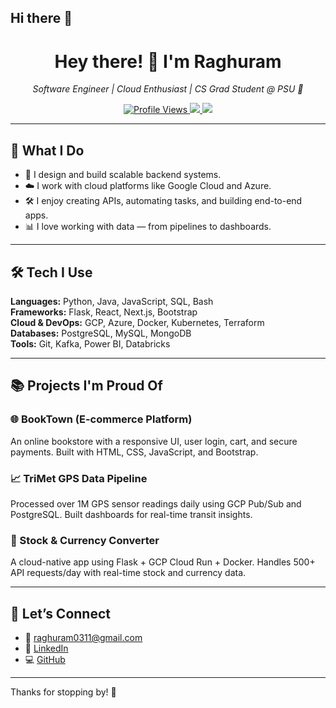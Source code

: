 ## Hi there 👋


<h1 align="center">Hey there! 👋 I'm Raghuram</h1>

<p align="center">
  <em>Software Engineer | Cloud Enthusiast | CS Grad Student @ PSU 🌲</em>
</p>

<p align="center">
  <a href="https://github.com/Raghuramgit7">
    <img src="https://komarev.com/ghpvc/?username=Raghuramgit7&style=flat-square&color=blue" alt="Profile Views" />
  </a>
  <a href="mailto:raghuram0311@gmail.com">
    <img src="https://img.shields.io/badge/email-raghuram0311@gmail.com-blue?style=flat-square&logo=gmail" />
  </a>
  <a href="https://www.linkedin.com/in/raghuramgn/">
    <img src="https://img.shields.io/badge/LinkedIn-raghuramgn-blue?style=flat-square&logo=linkedin" />
  </a>
</p>

---

## 🚀 What I Do

- 🧠 I design and build scalable backend systems.
- ☁️ I work with cloud platforms like Google Cloud and Azure.
- 🛠️ I enjoy creating APIs, automating tasks, and building end-to-end apps.
- 📊 I love working with data — from pipelines to dashboards.

---

## 🛠️ Tech I Use

**Languages:** Python, Java, JavaScript, SQL, Bash  
**Frameworks:** Flask, React, Next.js, Bootstrap  
**Cloud & DevOps:** GCP, Azure, Docker, Kubernetes, Terraform  
**Databases:** PostgreSQL, MySQL, MongoDB  
**Tools:** Git, Kafka, Power BI, Databricks

---

## 📚 Projects I'm Proud Of

### 🌐 BookTown (E-commerce Platform)
An online bookstore with a responsive UI, user login, cart, and secure payments. Built with HTML, CSS, JavaScript, and Bootstrap.

### 📈 TriMet GPS Data Pipeline
Processed over 1M GPS sensor readings daily using GCP Pub/Sub and PostgreSQL. Built dashboards for real-time transit insights.

### 💱 Stock & Currency Converter
A cloud-native app using Flask + GCP Cloud Run + Docker. Handles 500+ API requests/day with real-time stock and currency data.

---

## 🔗 Let’s Connect

- 📧 [raghuram0311@gmail.com](mailto:raghuram0311@gmail.com)  
- 💼 [LinkedIn](https://www.linkedin.com/in/raghuramgn/)  
- 💻 [GitHub](https://github.com/Raghuramgit7)

---

Thanks for stopping by! 🙌